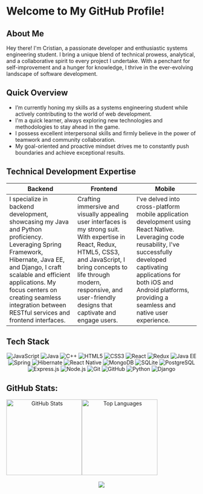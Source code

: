# Welcome to My GitHub Profile!

## About Me
Hey there! I'm Cristian, a passionate developer and enthusiastic systems engineering student. I bring a unique blend of technical prowess, analytical, and a collaborative spirit to every project I undertake. With a penchant for self-improvement and a hunger for knowledge, I thrive in the ever-evolving landscape of software development.

## Quick Overview
- I’m currently honing my skills as a systems engineering student while actively contributing to the world of web development.
- I'm a quick learner, always exploring new technologies and methodologies to stay ahead in the game.
- I possess excellent interpersonal skills and firmly believe in the power of teamwork and community collaboration.
- My goal-oriented and proactive mindset drives me to constantly push boundaries and achieve exceptional results.

## Technical Development Expertise
| Backend | Frontend | Mobile |
| --- | --- | --- |
| I specialize in backend development, showcasing my Java and Python proficiency. Leveraging Spring Framework, Hibernate, Java EE, and Django, I craft scalable and efficient applications. My focus centers on creating seamless integration between RESTful services and frontend interfaces. | Crafting immersive and visually appealing user interfaces is my strong suit. With expertise in React, Redux, HTML5, CSS3, and JavaScript, I bring concepts to life through modern, responsive, and user-friendly designs that captivate and engage users. | I've delved into cross-platform mobile application development using React Native. Leveraging code reusability, I've successfully developed captivating applications for both iOS and Android platforms, providing a seamless and native user experience. |

## Tech Stack
<div align="center" style="pointer-events: none;">
  
![JavaScript](https://img.shields.io/badge/JavaScript-%23323330.svg?style=for-the-badge&logo=JavaScript&logoColor=%23F7DF1E) ![Java](https://img.shields.io/badge/Java-%23ED8B00.svg?style=for-the-badge&logo=java&logoColor=white) ![C++](https://img.shields.io/badge/C++-%2300599C.svg?style=for-the-badge&logo=c%2B%2B&logoColor=white) ![HTML5](https://img.shields.io/badge/HTML5-%23E34F26.svg?style=for-the-badge&logo=html5&logoColor=white) ![CSS3](https://img.shields.io/badge/CSS3-%231572B6.svg?style=for-the-badge&logo=css3&logoColor=white) ![React](https://img.shields.io/badge/React-%2320232a.svg?style=for-the-badge&logo=react&logoColor=%2361DAFB) ![Redux](https://img.shields.io/badge/Redux-593D88?style=for-the-badge&logo=redux&logoColor=white) ![Java EE](https://img.shields.io/badge/Java%20EE-%23ED8B00.svg?style=for-the-badge&logo=java&logoColor=white) ![Spring](https://img.shields.io/badge/Spring%20Framework-6DB33F?style=for-the-badge&logo=spring&logoColor=white) ![Hibernate](https://img.shields.io/badge/Hibernate%20Framework-%237873B7.svg?style=for-the-badge&logo=hibernate&logoColor=white) ![React Native](https://img.shields.io/badge/React%20Native-IOs%20&%20Android-%2320232a.svg?style=for-the-badge&logo=react&logoColor=%2361DAFB) ![MongoDB](https://img.shields.io/badge/MongoDB-%234ea94b.svg?style=for-the-badge&logo=mongodb&logoColor=white) ![SQLite](https://img.shields.io/badge/SQLite-%2307405e.svg?style=for-the-badge&logo=sqlite&logoColor=white) ![PostgreSQL](https://img.shields.io/badge/PostgreSQL-%23316192.svg?style=for-the-badge&logo=postgresql&logoColor=white) ![Express.js](https://img.shields.io/badge/Express.js-%23404d59.svg?style=for-the-badge&logo=express&logoColor=%2361DAFB) ![Node.js](https://img.shields.io/badge/Node.js-6DA55F?style=for-the-badge&logo=node.js&logoColor=white) ![Git](https://img.shields.io/badge/Git-%23F05032.svg?style=for-the-badge&logo=git&logoColor=white) ![GitHub](https://img.shields.io/badge/GitHub-%23121011.svg?style=for-the-badge&logo=github&logoColor=white) ![Python](https://img.shields.io/badge/Python-%2314354C.svg?style=for-the-badge&logo=python&logoColor=white) ![Django](https://img.shields.io/badge/Django-%23092E20.svg?style=for-the-badge&logo=django&logoColor=white)

</div>

## GitHub Stats:
<div align="center">
  <div style="display: flex; align-items: center;">
    <img src="https://github-readme-stats.vercel.app/api?username=Cristian-Infante&theme=dark&hide_border=true&include_all_commits=false&count_private=false" alt="GitHub Stats" style="height: 200px;">
    <img src="https://github-readme-stats.vercel.app/api/top-langs/?username=Cristian-Infante&theme=dark&hide_border=true&include_all_commits=false&count_private=false&layout=compact" alt="Top Languages" style="height: 200px;">
  </div>
  <br>
  <a href="https://visitcount.itsvg.in">
    <img src="https://visitcount.itsvg.in/api?id=Cristian-Infante&label=Profile%20Views&color=12&icon=5&pretty=true" />
  </a>
</div>

